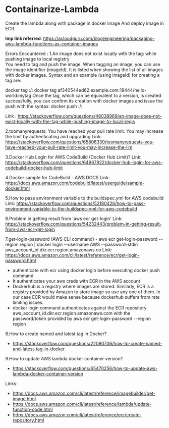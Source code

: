 # Containarize-Lambda
Create the lambda along with package in docker image  And deploy image in ECR.

**Imp link referred**: https://acloudguru.com/blog/engineering/packaging-aws-lambda-functions-as-container-images

Errors Encountered :
1.An image does not exist locally with the tag: while pushing image to local registry  
You need to tag and push the image. When tagging an image, you can use the image identifier (imageId). It is listed when showing the list of all images with docker images. Syntax and an example (using imageId) for creating a tag are:

docker tag <imageId or imageName> <hostname>:<repository-port>/<image>:<tag>
docker tag af340544ed62 example.com:18444/hello-world:mytag
Once the tag, which can be equivalent to a version, is created successfully, you can confirm its creation with docker images and issue the push with the syntax:
docker push <hostname>:<repository-port>/<image>:<tag>
  
Link : https://stackoverflow.com/questions/48038969/an-image-does-not-exist-locally-with-the-tag-while-pushing-image-to-local-regis

2.toomanyrequests: You have reached your pull rate limit. You may increase the limit by authenticating and upgrading
Link: https://stackoverflow.com/questions/65806330/toomanyrequests-you-have-reached-your-pull-rate-limit-you-may-increase-the-lim
  
3.Docker Hub Login for AWS CodeBuild (Docker Hub Limit)?
Link: https://stackoverflow.com/questions/64967922/docker-hub-login-for-aws-codebuild-docker-hub-limit
  
4.Docker sample for CodeBuild - AWS DOCS
Link: https://docs.aws.amazon.com/codebuild/latest/userguide/sample-docker.html
  
5.How to pass environment variable to the buildspec.yml for AWS codebuild
Link: https://stackoverflow.com/questions/52180426/how-to-pass-environment-variable-to-the-buildspec-yml-for-aws-codebuild
  
6.Problem in getting result from 'aws ecr get-login'
Link: https://stackoverflow.com/questions/54232443/problem-in-getting-result-from-aws-ecr-get-login
  
7.get-login-password (AWS CLI command) - aws ecr get-login-password --region region | docker login --username AWS --password-stdin aws_account_id.dkr.ecr.region.amazonaws.co
Link: https://docs.aws.amazon.com/cli/latest/reference/ecr/get-login-password.html
- authenticate with ecr using docker login before executing docker push command
- It authenticates your aws creds with ECR in the AWS account
- Dockerhub is a registry where images are stored. Similarly, ECR is a registry provided by Amazon to store image so use any one of them. In our case ECR   would make sense because dockerhub suffers from rate limiting issues.
- docker login command authenticates against the ECR repository aws_account_id.dkr.ecr.region.amazonaws.com with the password/token provided by aws ecr     get-login-password --region region
  
8.How to create named and latest tag in Docker?
- https://stackoverflow.com/questions/22080706/how-to-create-named-and-latest-tag-in-docker
  
9.How to update AWS lambda docker container version?
- https://stackoverflow.com/questions/65470256/how-to-update-aws-lambda-docker-container-version
  
Links:
  - https://docs.aws.amazon.com/cli/latest/reference/imagebuilder/get-image.html
  - https://docs.aws.amazon.com/cli/latest/reference/lambda/update-function-code.html
  - https://docs.aws.amazon.com/cli/latest/reference/ecr/create-repository.html

